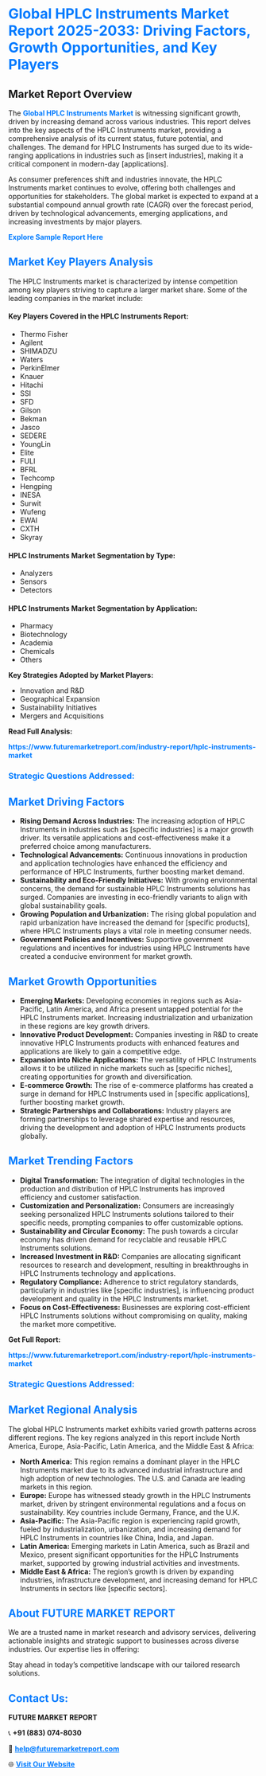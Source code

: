 <h1 style="color: #007BFF;">Global HPLC Instruments Market Report 2025-2033: Driving Factors, Growth Opportunities, and Key Players</h1>

<section id="overview">
<h2>Market Report Overview</h2>
<p>The <a href="https://www.futuremarketreport.com/industry-report/hplc-instruments-market" style="color: #007BFF; text-decoration: none;"><strong>Global HPLC Instruments Market</strong></a> is witnessing significant growth, driven by increasing demand across various industries. This report delves into the key aspects of the HPLC Instruments market, providing a comprehensive analysis of its current status, future potential, and challenges. The demand for HPLC Instruments has surged due to its wide-ranging applications in industries such as [insert industries], making it a critical component in modern-day [applications].</p>
<p>As consumer preferences shift and industries innovate, the HPLC Instruments market continues to evolve, offering both challenges and opportunities for stakeholders. The global market is expected to expand at a substantial compound annual growth rate (CAGR) over the forecast period, driven by technological advancements, emerging applications, and increasing investments by major players.</p>
</section>

<section id="overview">
<p><a href="https://www.futuremarketreport.com/request-sample/reportId=59565" style="color: #007BFF; text-decoration: none;"><strong>Explore Sample Report Here</strong></a></p>
</section>

<section id="key-players">
<h2 style="color: #007BFF;">Market Key Players Analysis</h2>
<p>The HPLC Instruments market is characterized by intense competition among key players striving to capture a larger market share. Some of the leading companies in the market include:</p>
<h4>Key Players Covered in the HPLC Instruments Report:</h4>
<ul><li>Thermo Fisher</li><li>Agilent</li><li>SHIMADZU</li><li>Waters</li><li>PerkinElmer</li><li>Knauer</li><li>Hitachi</li><li>SSI</li><li>SFD</li><li>Gilson</li><li>Bekman</li><li>Jasco</li><li>SEDERE</li><li>YoungLin</li><li>Elite</li><li>FULI</li><li>BFRL</li><li>Techcomp</li><li>Hengping</li><li>INESA</li><li>Surwit</li><li>Wufeng</li><li>EWAI</li><li>CXTH</li><li>Skyray</li></ul>
<h4>HPLC Instruments Market Segmentation by Type:</h4>
<ul><li>Analyzers</li><li>Sensors</li><li>Detectors</li></ul>

<h4>HPLC Instruments Market Segmentation by Application:</h4>
<ul><li>Pharmacy</li><li>Biotechnology</li><li>Academia</li><li>Chemicals</li><li>Others</li></ul>
<p><strong>Key Strategies Adopted by Market Players:</strong></p>
<ul>
<li>Innovation and R&D</li>
<li>Geographical Expansion</li>
<li>Sustainability Initiatives</li>
<li>Mergers and Acquisitions</li>
</ul>
</section>

<section>
<p><strong>Read Full Analysis: </strong></p><a href="https://www.futuremarketreport.com/industry-report/hplc-instruments-market" style="color: #007BFF; text-decoration: none;"><strong>https://www.futuremarketreport.com/industry-report/hplc-instruments-market</strong></a>
<h3 style="color: #007BFF;">Strategic Questions Addressed:</h3>
</section>

<section id="driving-factors">
<h2 style="color: #007BFF;">Market Driving Factors</h2>
<ul>
<li><strong>Rising Demand Across Industries:</strong> The increasing adoption of HPLC Instruments in industries such as [specific industries] is a major growth driver. Its versatile applications and cost-effectiveness make it a preferred choice among manufacturers.</li>
<li><strong>Technological Advancements:</strong> Continuous innovations in production and application technologies have enhanced the efficiency and performance of HPLC Instruments, further boosting market demand.</li>
<li><strong>Sustainability and Eco-Friendly Initiatives:</strong> With growing environmental concerns, the demand for sustainable HPLC Instruments solutions has surged. Companies are investing in eco-friendly variants to align with global sustainability goals.</li>
<li><strong>Growing Population and Urbanization:</strong> The rising global population and rapid urbanization have increased the demand for [specific products], where HPLC Instruments plays a vital role in meeting consumer needs.</li>
<li><strong>Government Policies and Incentives:</strong> Supportive government regulations and incentives for industries using HPLC Instruments have created a conducive environment for market growth.</li>
</ul>
</section>

<section id="growth-opportunities">
<h2 style="color: #007BFF;">Market Growth Opportunities</h2>
<ul>
<li><strong>Emerging Markets:</strong> Developing economies in regions such as Asia-Pacific, Latin America, and Africa present untapped potential for the HPLC Instruments market. Increasing industrialization and urbanization in these regions are key growth drivers.</li>
<li><strong>Innovative Product Development:</strong> Companies investing in R&D to create innovative HPLC Instruments products with enhanced features and applications are likely to gain a competitive edge.</li>
<li><strong>Expansion into Niche Applications:</strong> The versatility of HPLC Instruments allows it to be utilized in niche markets such as [specific niches], creating opportunities for growth and diversification.</li>
<li><strong>E-commerce Growth:</strong> The rise of e-commerce platforms has created a surge in demand for HPLC Instruments used in [specific applications], further boosting market growth.</li>
<li><strong>Strategic Partnerships and Collaborations:</strong> Industry players are forming partnerships to leverage shared expertise and resources, driving the development and adoption of HPLC Instruments products globally.</li>
</ul>
</section>

<section id="trending-factors">
<h2 style="color: #007BFF;">Market Trending Factors</h2>
<ul>
<li><strong>Digital Transformation:</strong> The integration of digital technologies in the production and distribution of HPLC Instruments has improved efficiency and customer satisfaction.</li>
<li><strong>Customization and Personalization:</strong> Consumers are increasingly seeking personalized HPLC Instruments solutions tailored to their specific needs, prompting companies to offer customizable options.</li>
<li><strong>Sustainability and Circular Economy:</strong> The push towards a circular economy has driven demand for recyclable and reusable HPLC Instruments solutions.</li>
<li><strong>Increased Investment in R&D:</strong> Companies are allocating significant resources to research and development, resulting in breakthroughs in HPLC Instruments technology and applications.</li>
<li><strong>Regulatory Compliance:</strong> Adherence to strict regulatory standards, particularly in industries like [specific industries], is influencing product development and quality in the HPLC Instruments market.</li>
<li><strong>Focus on Cost-Effectiveness:</strong> Businesses are exploring cost-efficient HPLC Instruments solutions without compromising on quality, making the market more competitive.</li>
</ul>
</section>

<section>
<p><strong>Get Full Report: </strong></p><a href="https://www.futuremarketreport.com/industry-report/hplc-instruments-market" style="color: #007BFF; text-decoration: none;"><strong>https://www.futuremarketreport.com/industry-report/hplc-instruments-market</strong></a>
<h3 style="color: #007BFF;">Strategic Questions Addressed:</h3>
</section>


<section id="regional-analysis">
<h2 style="color: #007BFF;">Market Regional Analysis</h2>
<p>The global HPLC Instruments market exhibits varied growth patterns across different regions. The key regions analyzed in this report include North America, Europe, Asia-Pacific, Latin America, and the Middle East & Africa:</p>
<ul>
<li><strong>North America:</strong> This region remains a dominant player in the HPLC Instruments market due to its advanced industrial infrastructure and high adoption of new technologies. The U.S. and Canada are leading markets in this region.</li>
<li><strong>Europe:</strong> Europe has witnessed steady growth in the HPLC Instruments market, driven by stringent environmental regulations and a focus on sustainability. Key countries include Germany, France, and the U.K.</li>
<li><strong>Asia-Pacific:</strong> The Asia-Pacific region is experiencing rapid growth, fueled by industrialization, urbanization, and increasing demand for HPLC Instruments in countries like China, India, and Japan.</li>
<li><strong>Latin America:</strong> Emerging markets in Latin America, such as Brazil and Mexico, present significant opportunities for the HPLC Instruments market, supported by growing industrial activities and investments.</li>
<li><strong>Middle East & Africa:</strong> The region’s growth is driven by expanding industries, infrastructure development, and increasing demand for HPLC Instruments in sectors like [specific sectors].</li>
</ul>
</section>

<footer>
<h2 style="color: #007BFF;">About FUTURE MARKET REPORT</h2>
<p>We are a trusted name in market research and advisory services, delivering actionable insights and strategic support to businesses across diverse industries. Our expertise lies in offering:</p>

<p>Stay ahead in today’s competitive landscape with our tailored research solutions.</p>

<h2 style="color: #007BFF;">Contact Us:</h2>
<p><strong>FUTURE MARKET REPORT</strong></p>
<p>📞 <strong>+91 (883) 074-8030</strong></p>
<p>📧 <strong><a href="mailto:help@futuremarketreport.com" style="color: #007BFF;">help@futuremarketreport.com</a></strong></p>
<p>🌐 <strong><a href="https://www.futuremarketreport.com/" style="color: #007BFF;">Visit Our Website</a></strong></p>
</footer>